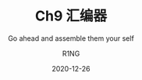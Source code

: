 ---
layout:     post
title:      Ch9 汇编器
subtitle:   Go ahead and assemble them your self
date:       2020-12-26
author:     R1NG
header-img: img/post-bg-comp15111.jpg
description: 本章从ARM汇编语言的角度介绍I/O设备的控制和通讯.
catalog: true
tags:
    - COMP15111
    - 课程笔记
    - 2020
---